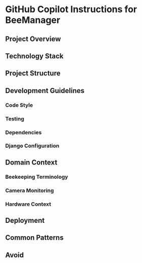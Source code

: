 # GitHub Copilot Instructions for BeeManager

## Project Overview


## Technology Stack


## Project Structure


## Development Guidelines

### Code Style


### Testing


### Dependencies


### Django Configuration


## Domain Context

### Beekeeping Terminology


### Camera Monitoring


### Hardware Context


## Deployment


## Common Patterns


## Avoid